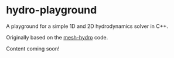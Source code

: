 # hydro-playground


A playground for a simple 1D and 2D hydrodynamics solver in C++.

Originally based on the [mesh-hydro](https://github.com/mladenivkovic/mesh-hydro) code.

Content coming soon!
